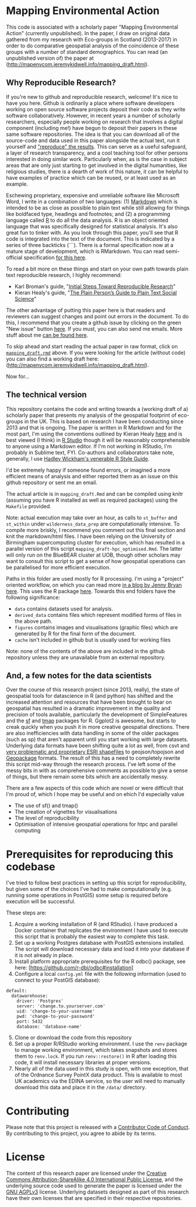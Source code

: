# Mapping Environmental Action

This code is associated with a scholarly paper "Mapping Environmental Action" (currently unpublished). In the paper, I draw on original data gathered from my research with Eco-groups in Scotland (2013-2017) in order to do comparative geospatial analysis of the coincidence of these groups with a number of standard demographics. You can read (an unpublished version of) the paper at (http://mapenvcom.jeremykidwell.info/mapping_draft.html).

## Why Reproducible Research? ##

If you're new to github and reproducible research, welcome! It's nice to have you here. Github is ordinarily a place where software developers working on open source software projects deposit their code as they write software collaboratively. However, in recent years a number of scholarly researchers, especially people working on research that involves a digital component (including me!) have begun to deposit their papers in these same software repositories. The idea is that you can download all of the source-code and data used in this paper alongside the actual text, run it yourself and ["reproduce" the results](http://kbroman.org/steps2rr/). This can serve as a useful safeguard, a layer of research transparency, and a cool teaching tool for other persons interested in doing similar work. Particularly when, as is the case in subject areas that are only just starting to get involved in the digital humanities, like religious studies, there is a dearth of work of this nature, it can be helpful to have examples of practice which can be reused, or at least used as an example.

Eschewing proprietary, expensive and unreliable software like Microsoft Word, I write in a combination of two languages: (1) [Markdown](https://en.wikipedia.org/wiki/Markdown) which is intended to be as close as possible to plain text while still allowing for things like boldfaced type, headings and footnotes; and (2) a programming language called [R](https://en.wikipedia.org/wiki/R_(programming_language)) to do all the data analysis. R is an object oriented language that was specifically designed for statistical analysis. It's also great fun to tinker with. As you look through this paper, you'll see that R code is integrated into the text of the document. This is indicated by a series of three backticks (```). There is a formal specification now at a mature stage of development, which is RMarkdown. You can read semi-official specification [for this here](https://bookdown.org/yihui/rmarkdown/pdf-document.html).

To read a bit more on these things and start on your own path towards plain text reproducible research, I highly recommend:
- Karl Broman's guide, "[Initial Steps Toward Reproducible Research](http://kbroman.org/steps2rr/)"
- Kieran Healy's guide, "[The Plain Person’s Guide to Plain Text Social Science](http://kieranhealy.org/files/papers/plain-person-text.pdf)"

The other advantage of putting this paper here is that readers and reviewers can suggest changes and point out errors in the document. To do this, I recommend that you create a github issue by clicking on the green "New issue" button [here](https://github.com/kidwellj/mapping_environmental_action/issues). If you must, you can also send me emails. More stuff about me [can be found here](http://jeremykidwell.info). 

To skip ahead and start reading the actual paper in raw format, click on [`mapping_draft.rmd`](https://github.com/kidwellj/mapping_environmental_action/blob/master/mapping_draft.Rmd) above. If you were looking for the article (without code) you can also find a working draft here: (http://mapenvcom.jeremykidwell.info/mapping_draft.html).

Now for...

## The technical version ##

This repository contains the code and writing towards a (working draft of a) scholarly paper that presents my analysis of the geospatial footprint of eco-groups in the UK. This is based on research I have been conducting since 2013 and that is ongoing. The paper is written in R Markdown and for the most part, I'm using the conventions outlined by Kieran Healy [here](https://kieranhealy.org/blog/archives/2014/01/23/plain-text/) and is best viewed (I think) in [R Studio](https://www.rstudio.com) though it will be reasonably comprehensible to anyone using a Markdown editor. If I'm not working in RStudio, I'm probably in Sublime text, FYI. Co-authors and collaborators take note, generally, I use [Hadley Wickham's venerable R Style Guide](http://adv-r.had.co.nz/Style.html). 

I'd be extremely happy if someone found errors, or imagined a more efficient means of analysis and either reported them as an issue on this github repository or sent me an email.

The actual article is in `mapping_draft.Rmd` and can be compiled using knitr (assuming you have R installed as well as required packages) using the `Makefile` provided.

Note: actual execution may take over an hour, as calls to `st_buffer` and `st_within` under `wilderness_data_prep` are computationally intensive. To compile more briskly, I recommend you comment out this final section and knit the markdown/html files. I have been relying on the University of Birmingham supercomputing cluster for execution, which has resulted in a parallel version of this script `mapping_draft-hpc_optimised.Rmd`. The latter will only run on the BlueBEAR cluster at UOB, though other scholars may want to consult this script to get a sense of how geospatial operations can be parallelised for more efficient execution.

Paths in this folder are used mostly for R processing. I'm using a "project" oriented workflow, on which you can read more [in a blog by Jenny Bryan here](https://www.tidyverse.org/blog/2017/12/workflow-vs-script/). This uses the R package [here](https://cran.r-project.org/web/packages/here/index.html).
Towards this end folders have the following significance:

- `data` contains datasets used for analysis.
- `derived_data` contains files which represent modified forms of files in the above path.
- `figures` contains images and visualisations (graphic files) which are generated by R for the final form of the document.
- `cache` isn't included in github but is usually used for working files

Note: none of the contents of the above are included in the github repository unless they are unavailable from an external repository.

## And, a few notes for the data scientists

Over the course of this research project (since 2013, really), the state of geospatial tools for datascience in R (and python) has shifted and the increased attention and resources that have been brought to bear on geospatial has resulted in a dramatic improvement in the quality and precision of tools available, particularly the development of SimpleFeatures and the [sf](https://github.com/r-spatial/sf) and [tmap](https://github.com/mtennekes/tmap) packages for R. Ggplot2 is awesome, but starts to creak quickly when you push it in more creative geospatial directions. There are also inefficiencies with data handling in some of the older packages (such as sp) that aren't apparent until you start working with large datasets. Underlying data formats have been shifting quite a lot as well, from csvt and [very problematic and proprietary ESRI shapefiles](http://switchfromshapefile.org/) to geojson/topojson and [Geopackage](http://switchfromshapefile.org/#geopackage) formats. The result of this has a need to completely rewrite this script mid-way through the research process. I've left some of the messy bits in with as comprehensive comments as possible to give a sense of things, but there remain some bits which are accidentally messy.

There are a few aspects of this code which are novel or were difficult that I'm proud of, which I hope may be useful and on ehich I'd especially value 

- The use of sf() and tmap()
- The creation of vignettes for visualisations
- The level of reproducibility
- Optimisation of intensive geospatial operations for htpc and parallel computing

# Prerequisites for reproducing this codebase

I've tried to follow best practices in setting up this script for reproducibility, but given some of the choices I've had to make computationally (e.g. running some operations in PostGIS) some setup is required before execution will be successful.

These steps are:

1. Acquire a working installation of R (and RStudio). I have produced a Docker container that replicates the environment I have used to execute this script that is probably the easiest way to complete this task.
2. Set up a working Postgres database with PostGIS extensions installed. The script will download necessary data and load it into your database if it is not already in place.
3. Install platform appropriate prerequisites for the R odbc() package, see here: [https://github.com/r-dbi/odbc#installation]
4. Configure a local `config.yml` file with the following information (used to connect to your PostGIS database):
```
default:
  datawarehouse:
    driver: 'Postgres' 
    server: 'change.to.yourserver.com'
    uid: 'change-to-your-username'
    pwd: 'change-to-your-password'  
    port: 5432
    database: 'database-name'
```
5. Clone or download the code from this repository
6. Set up a proper R/RStudio working environment. I use the `renv` package to manage working environment, which takes snapshots and stores them to `renv.lock`. If you run `renv::restore()` in R after loading this code, it will install necessary libraries at proper versions.
7. Nearly all of the data used in this study is open, with one exception, that of the Ordnance Survey PointX data product. This is available to most UK academics via the EDINA service, so the user will need to manually download this data and place it in the `/data/` directory.

# Contributing

Please note that this project is released with a [Contributor Code of Conduct](CODE_OF_CONDUCT.md). By contributing to this project, you agree to abide by its terms.

# License

The content of this research paper are licensed under the [Creative Commons Attribution-ShareAlike 4.0 International Public License](https://creativecommons.org/licenses/by-sa/4.0/legalcode), and the underlying source code used to generate the paper is licensed under the [GNU AGPLv3](https://www.gnu.org/licenses/agpl-3.0.en.html) license. Underlying datasets designed as part of this research have their own licenses that are specified in their respective repositories.
